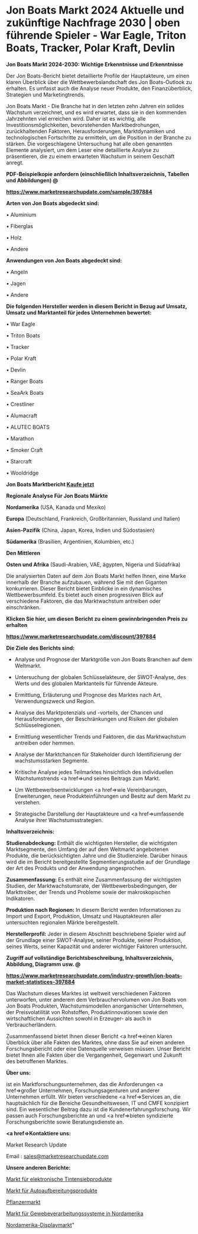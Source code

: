 # Jon Boats Markt 2024 Aktuelle und zukünftige Nachfrage 2030 | oben führende Spieler - War Eagle, Triton Boats, Tracker, Polar Kraft, Devlin

<strong>Jon Boats Markt 2024-2030: Wichtige Erkenntnisse und Erkenntnisse</strong>

Der Jon Boats-Bericht bietet detaillierte Profile der Hauptakteure, um einen klaren Überblick über die Wettbewerbslandschaft des Jon Boats-Outlook zu erhalten. Es umfasst auch die Analyse neuer Produkte, den Finanzüberblick, Strategien und Marketingtrends.

Jon Boats Markt - Die Branche hat in den letzten zehn Jahren ein solides Wachstum verzeichnet, und es wird erwartet, dass sie in den kommenden Jahrzehnten viel erreichen wird. Daher ist es wichtig, alle Investitionsmöglichkeiten, bevorstehenden Marktbedrohungen, zurückhaltenden Faktoren, Herausforderungen, Marktdynamiken und technologischen Fortschritte zu ermitteln, um die Position in der Branche zu stärken. Die vorgeschlagene Untersuchung hat alle oben genannten Elemente analysiert, um dem Leser eine detaillierte Analyse zu präsentieren, die zu einem erwarteten Wachstum in seinem Geschäft anregt.



<strong><b>PDF-Beispielkopie anfordern (einschließlich Inhaltsverzeichnis, Tabellen und Abbildungen) @ </b></strong>

<strong><a href=https://www.marketresearchupdate.com/sample/397884>

<strong>https://www.marketresearchupdate.com/sample/397884</u></a></strong></strong>



<strong>Arten von Jon Boats abgedeckt sind:</strong>

• Aluminium

• Fiberglas

• Holz

• Andere



<strong>Anwendungen von Jon Boats abgedeckt sind:</strong>

• Angeln

• Jagen

• Andere



<strong>Die folgenden Hersteller werden in diesem Bericht in Bezug auf Umsatz, Umsatz und Marktanteil für jedes Unternehmen bewertet:</strong>

• War Eagle

• Triton Boats

• Tracker

• Polar Kraft

• Devlin

• Ranger Boats

• SeaArk Boats

• Crestliner

• Alumacraft

• ALUTEC BOATS

• Marathon

• Smoker Craft

• Starcraft

• Wooldridge



<strong>Jon Boats Marktbericht <a href=https://www.marketresearchupdate.com/buynow/397884>Kaufe jetzt</a></strong>



<strong>Regionale Analyse Für Jon Boats Märkte</strong>



<strong>Nordamerika</strong> (USA, Kanada und Mexiko)



<strong>Europa</strong> (Deutschland, Frankreich, Großbritannien, Russland und Italien)



<strong>Asien-Pazifik</strong> (China, Japan, Korea, Indien und Südostasien)



<strong>Südamerika</strong> (Brasilien, Argentinien, Kolumbien, etc.)



<strong>Den Mittleren</strong> 

<strong>Osten und Afrika</strong> (Saudi-Arabien, VAE, ägypten, Nigeria und Südafrika)

Die analysierten Daten auf dem Jon Boats Markt helfen Ihnen, eine Marke innerhalb der Branche aufzubauen, während Sie mit den Giganten konkurrieren. Dieser Bericht bietet Einblicke in ein dynamisches Wettbewerbsumfeld. Es bietet auch einen progressiven Blick auf verschiedene Faktoren, die das Marktwachstum antreiben oder einschränken.



<strong>Klicken Sie hier, um diesen Bericht zu einem gewinnbringenden Preis zu erhalten
</strong>

<strong><a href=https://www.marketresearchupdate.com/discount/397884>https://www.marketresearchupdate.com/discount/397884</b></u></strong></a>



<strong>Die Ziele des Berichts sind:</strong>

- Analyse und Prognose der Marktgröße von Jon Boats Branchen auf dem Weltmarkt.

- Untersuchung der globalen Schlüsselakteure, der SWOT-Analyse, des Werts und des globalen Marktanteils für führende Akteure.

- Ermittlung, Erläuterung und Prognose des Marktes nach Art, Verwendungszweck und Region.

- Analyse des Marktpotenzials und -vorteils, der Chancen und Herausforderungen, der Beschränkungen und Risiken der globalen Schlüsselregionen.

- Ermittlung wesentlicher Trends und Faktoren, die das Marktwachstum antreiben oder hemmen.

- Analyse der Marktchancen für Stakeholder durch Identifizierung der wachstumsstarken Segmente.

- Kritische Analyse jedes Teilmarktes hinsichtlich des individuellen Wachstumstrends <a href=>und</a> seines Beitrags zum Markt.

- Um Wettbewerbsentwicklungen <a href=>wie</a> Vereinbarungen, Erweiterungen, neue Produkteinführungen und Besitz auf dem Markt zu verstehen.

- Strategische Darstellung der Hauptakteure und <a href=>umfas</a>sende Analyse ihrer Wachstumsstrategien.



<strong>Inhaltsverzeichnis:</strong>



<strong>Studienabdeckung:</strong> Enthält die wichtigsten Hersteller, die wichtigsten Marktsegmente, den Umfang der auf dem Weltmarkt angebotenen Produkte, die berücksichtigten Jahre und die Studienziele. Darüber hinaus wird die im Bericht bereitgestellte Segmentierungsstudie auf der Grundlage der Art des Produkts und der Anwendung angesprochen.



<strong>Zusammenfassung:</strong> Es enthält eine Zusammenfassung der wichtigsten Studien, der Marktwachstumsrate, der Wettbewerbsbedingungen, der Markttreiber, der Trends und Probleme sowie der makroskopischen Indikatoren.



<strong>Produktion nach Regionen:</strong> In diesem Bericht werden Informationen zu Import und Export, Produktion, Umsatz und Hauptakteuren aller untersuchten regionalen Märkte bereitgestellt.



<strong>Herstellerprofil:</strong> Jeder in diesem Abschnitt beschriebene Spieler wird auf der Grundlage einer SWOT-Analyse, seiner Produkte, seiner Produktion, seines Werts, seiner Kapazität und anderer wichtiger Faktoren untersucht.



<strong><b>Zugriff auf vollständige Berichtsbeschreibung, Inhaltsverzeichnis, Abbildung, Diagramm usw. @ </b></strong>

<strong><a href=https://www.marketresearchupdate.com/industry-growth/jon-boats-market-statistices-397884>https://www.marketresearchupdate.com/industry-growth/jon-boats-market-statistices-397884</a></strong>

Das Wachstum dieses Marktes ist weltweit verschiedenen Faktoren unterworfen, unter anderem dem Verbrauchervolumen von Jon Boats von Jon Boats Produkten, Wachstumsmodellen anorganischer Unternehmen, der Preisvolatilität von Rohstoffen, Produktinnovationen sowie den wirtschaftlichen Aussichten sowohl in Erzeuger- als auch in Verbraucherländern.

Zusammenfassend bietet Ihnen dieser Bericht <a href=>einen</a> klaren Überblick über alle Fakten des Marktes, ohne dass Sie auf einen anderen Forschungsbericht oder eine Datenquelle verweisen müssen. Unser Bericht bietet Ihnen alle Fakten über die Vergangenheit, Gegenwart und Zukunft des betroffenen Marktes.



<strong>Über uns:</strong>

 ist ein Marktforschungsunternehmen, das die Anforderungen <a href=>großer</a> Unternehmen, Forschungsagenturen und anderer Unternehmen erfüllt. Wir bieten verschiedene <a href=>Services</a> an, die hauptsächlich für die Bereiche Gesundheitswesen, IT und CMFE konzipiert sind. Ein wesentlicher Beitrag dazu ist die Kundenerfahrungsforschung. Wir passen auch Forschungsberichte an und <a href=>bieten</a> syndizierte Forschungsberichte sowie Beratungsdienste an.



<strong><a href=>Kontaktiere uns:</a></strong>

Market Research Update

Email : sales@marketresearchupdate.com



<strong>Unsere anderen Berichte:</strong>

<a href=https://www.linkedin.com/pulse/electronic-ink-screen-products-market-size-growth>Markt für elektronische Tintensiebprodukte</a>

<a href=https://www.linkedin.com/pulse/car-detailing-products-market-sizing-up-anticipating>Markt für Autoaufbereitungsprodukte</a>

<a href=https://www.linkedin.com/pulse/planter-market-2023-remarking-enormous-growth>Pflanzermarkt</a>

<a href=https://www.linkedin.com/pulse/north-america-tissue-processing-systems-market>Markt für Gewebeverarbeitungssysteme in Nordamerika</a>

<a href=https://www.linkedin.com/pulse/north-america-display-market-2023-brief-regionwise-review>Nordamerika-Displaymarkt</a>"
